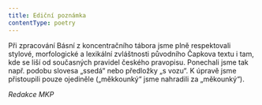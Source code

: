 ```yaml
---
title: Ediční poznámka
contentType: poetry
---
```


Při zpracování Básní z koncentračního tábora jsme plně respektovali stylové, morfologické a lexikální zvláštnosti původního Čapkova textu i tam, kde se liší od současných pravidel českého pravopisu. Ponechali jsme tak např. podobu slovesa „ssedá“ nebo předložky „s vozu“. K úpravě jsme přistoupili pouze ojediněle („měkkounký“ jsme nahradili za „měkounký“).

_Redakce MKP_

